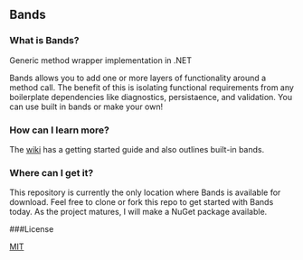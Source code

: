 ## Bands

### What is Bands?

Generic method wrapper implementation in .NET

Bands allows you to add one or more layers of functionality around a method call. The benefit of this is isolating functional requirements from any boilerplate dependencies like diagnostics, persistaence, and validation. You can use built in bands or make your own!

### How can I learn more?

The [wiki](https://github.com/larrynburris/Bands/wiki) has a getting started guide and also outlines built-in bands. 

### Where can I get it?

This repository is currently the only location where Bands is available for download. Feel free to clone or fork this repo to get started with Bands today. As the project matures, I will make a NuGet package available.

###License

[MIT](https://github.com/larrynburris/Bands/blob/master/LICENSE)

